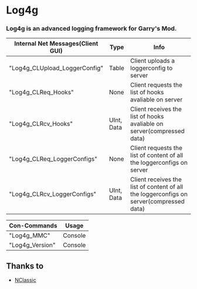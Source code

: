 # Log4g
### Log4g is an advanced logging framework for Garry's Mod.

| Internal Net Messages(Client GUI)         | Type       | Info                                                                                    |
| ------------------------------------------| ---------- | --------------------------------------------------------------------------------------- |
| "Log4g_CLUpload_LoggerConfig"             | Table      | Client uploads a loggerconfig to server                                                 |
| "Log4g_CLReq_Hooks"                       | None       | Client requests the list of hooks avaliable on server                                   |
| "Log4g_CLRcv_Hooks"                       | UInt, Data | Client receives the list of hooks avaliable on server(compressed data)                  |
| "Log4g_CLReq_LoggerConfigs"               | None       | Client requests the list of content of all the loggerconfigs on server                  |
| "Log4g_CLRcv_LoggerConfigs"               | UInt, Data | Client receives the list of content of all the loggerconfigs on server(compressed data) |

| Con-Commands    | Usage   |
| --------------- | ------- |
| "Log4g_MMC"     | Console |
| "Log4g_Version" | Console |

## Thanks to
- [NClassic](https://github.com/ImpishDeathTech/nclassic)
